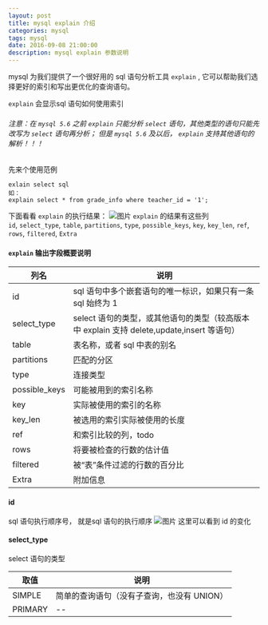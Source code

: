 ```yaml
---
layout: post
title: mysql explain 介绍
categories: mysql
tags: mysql
date: 2016-09-08 21:00:00
description: mysql explain 参数说明
---
```


mysql 为我们提供了一个很好用的 sql 语句分析工具 `explain` , 它可以帮助我们选择更好的索引和写出更优化的查询语句。

`explain` 会显示sql 语句如何使用索引

###### 注意：在 `mysql 5.6` 之前 `explain` 只能分析 `select` 语句，其他类型的语句只能先改写为 `select` 语句再分析； 但是 `mysql 5.6` 及以后， `explain` 支持其他语句的解析！！！

先来个使用范例

    exlain select sql
    如：
    explain select * from grade_info where teacher_id = '1';


下面看看 `explain` 的执行结果：
![图片](/assets/picture/mysql_index_a.png "使用索引第一列的情况")
`explain` 的结果有这些列<br />
 `id`, `select_type`, `table`, `partitions`, `type`, `possible_keys`, `key`, `key_len`, `ref`, `rows`, `filtered`, `Extra`

#### `explain` 输出字段概要说明

| 列名 | 说明 |
|-|-|
| id | sql 语句中多个嵌套语句的唯一标识，如果只有一条 sql 始终为 1|
| select_type | select 语句的类型，或其他语句的类型（较高版本中 explain 支持 delete,update,insert 等语句） | 
| table | 表名称，或者 sql 中表的别名 |
| partitions | 匹配的分区 |
| type | 连接类型 |
| possible_keys | 可能被用到的索引名称 |
| key | 实际被使用的索引的名称 |
| key_len | 被选用的索引实际被使用的长度 |  
| ref | 和索引比较的列，todo |
| rows | 将要被检查的行数的估计值 |
| filtered | 被“表”条件过滤的行数的百分比 |
| Extra | 附加信息 |

#### id
sql 语句执行顺序号， 就是sql 语句的执行顺序
![图片](../../..//assets/picture/mysql_nested_sql_explain.png "mysql嵌套语句")
这里可以看到 id 的变化

#### select_type

select 语句的类型

|取值|说明|
|-|-|
| SIMPLE | 简单的查询语句（没有子查询，也没有 UNION） |
| PRIMARY | -- |